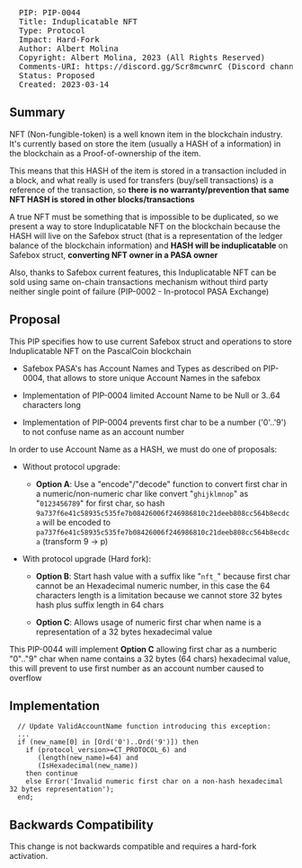 <pre>
  PIP: PIP-0044
  Title: Induplicatable NFT
  Type: Protocol
  Impact: Hard-Fork
  Author: Albert Molina <bpascalblockchain@gmail.com>  
  Copyright: Albert Molina, 2023 (All Rights Reserved)
  Comments-URI: https://discord.gg/Scr8mcwnrC (Discord channel #pip-44)
  Status: Proposed
  Created: 2023-03-14
</pre>

## Summary

NFT (Non-fungible-token) is a well known item in the blockchain industry. It's currently based on store the item (usually a HASH of a information) in the blockchain as a Proof-of-ownership of the item.

This means that this HASH of the item is stored in a transaction included in a block, and what really is used for transfers (buy/sell transactions) is a reference of the transaction, so **there is no warranty/prevention that same NFT HASH is stored in other blocks/transactions**

A true NFT must be something that is impossible to be duplicated, so we present a way to store Induplicatable NFT on the blockchain because the HASH will live on the Safebox struct (that is a representation of the ledger balance of the blockchain information) and **HASH will be induplicatable** on Safebox struct, **converting NFT owner in a PASA owner**

Also, thanks to Safebox current features, this Induplicatable NFT can be sold using same on-chain transactions mechanism without third party neither single point of failure (PIP-0002 - In-protocol PASA Exchange)

## Proposal

This PIP specifies how to use current Safebox struct and operations to store Induplicatable NFT on the PascalCoin blockchain

- Safebox PASA's has Account Names and Types as described on PIP-0004, that allows to store unique Account Names in the safebox

- Implementation of PIP-0004 limited Account Name to be Null or 3..64 characters long
 
- Implementation of PIP-0004 prevents first char to be a number ('0'..'9') to not confuse name as an account number

In order to use Account Name as a HASH, we must do one of proposals:

- Without protocol upgrade:

  - **Option A**: Use a "encode"/"decode" function to convert first char in a numeric/non-numeric char like convert "`ghijklmnop`" as "`0123456789`" for first char, so hash `9a737f6e41c58935c535fe7b08426006f246986810c21deeb808cc564b8ecdca` will be encoded to `pa737f6e41c58935c535fe7b08426006f246986810c21deeb808cc564b8ecdca` (transform 9 -> p)

- With protocol upgrade (Hard fork):

  - **Option B**: Start hash value with a suffix like "`nft_`" because first char cannot be an Hexadecimal numeric number, in this case the 64 characters length is a limitation because we cannot store 32 bytes hash plus suffix length in 64 chars

  - **Option C**: Allows usage of numeric first char when name is a representation of a 32 bytes hexadecimal value


This PIP-0044 will implement **Option C** allowing first char as a numberic "0".."9" char when name contains a 32 bytes (64 chars) hexadecimal value, this will prevent to use first number as an account number caused to overflow

## Implementation

```
  // Update ValidAccountName function introducing this exception:
  ...
  if (new_name[0] in [Ord('0')..Ord('9')]) then
    if (protocol_version>=CT_PROTOCOL_6) and
       (length(new_name)=64) and
       (IsHexadecimal(new_name))
    then continue
	else Error('Invalid numeric first char on a non-hash hexadecimal 32 bytes representation');
  end;
```

## Backwards Compatibility

This change is not backwards compatible and requires a hard-fork activation. 